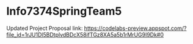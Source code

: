 # Info7374SpringTeam5
Updated Project Proposal link: https://codelabs-preview.appspot.com/?file_id=1rJU1Dl5BDtplvdBDcX58ifTGz8XA5a5b1rMrUG9I9Dk#0
